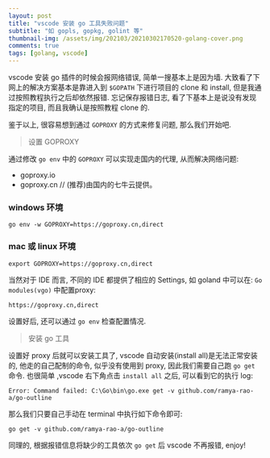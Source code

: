 ```yaml
---
layout: post
title: "vscode 安装 go 工具失败问题"
subtitle: "如 gopls, gopkg, golint 等"
thumbnail-img: /assets/img/202103/20210302170520-golang-cover.png
comments: true
tags: [golang, vscode]
---
```


vscode 安装 go 插件的时候会报网络错误, 简单一搜基本上是因为墙. 大致看了下网上的解决方案基本是靠进入到 `$GOPATH` 下进行项目的 clone 和 install, 但是我通过按照教程执行之后却依然报错. 忘记保存报错日志, 看了下基本上是说没有发现指定的项目, 而且我确认是按照教程 clone 的.

鉴于以上, 很容易想到通过 `GOPROXY` 的方式来修复问题, 那么我们开始吧. 

> 设置 GOPROXY

通过修改 `go env` 中的 `GOPROXY` 可以实现走国内的代理, 从而解决网络问题: 
* goproxy.io
* goproxy.cn // (推荐)由国内的七牛云提供。

### windows 环境

```
go env -w GOPROXY=https://goproxy.cn,direct
```

### mac 或 linux 环境

```
export GOPROXY=https://goproxy.cn,direct
```

当然对于 IDE 而言, 不同的 IDE 都提供了相应的 Settings, 如 goland 中可以在: `Go modules(vgo)` 中配置proxy:
```
https://goproxy.cn,direct
```
设置好后, 还可以通过 `go env` 检查配置情况.


> 安装 go 工具

设置好 proxy 后就可以安装工具了, vscode 自动安装(install all)是无法正常安装的, 他走的自己配制的命令, 似乎没有使用到 proxy, 因此我们需要自己跑 `go get` 命令. 也很简单 ,vscode 右下角点击 `install all` 之后, 可以看到它的执行 log:
```
Error: Command failed: C:\Go\bin\go.exe get -v github.com/ramya-rao-a/go-outline
```
那么我们只要自己手动在 terminal 中执行如下命令即可:
```
go get -v github.com/ramya-rao-a/go-outline 
```

同理的, 根据报错信息将缺少的工具依次 `go get` 后 vscode 不再报错, enjoy!

